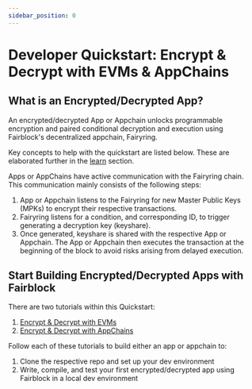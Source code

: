```yaml
---
sidebar_position: 0
---
```


# Developer Quickstart: Encrypt & Decrypt with EVMs & AppChains

<!-- Define the key gotchas of how apps and appchains work with Fairblock tech.
- Split this section into AppChain & EVMs
- Provide relevant SDKs
- Provide a quick start repo showcasing key simple integration points (easily understood for ppl wanting to bring it to their own projects)
- Deploy quickstart example to test appchains and test EVMs (that are compatible) -->

## What is an Encrypted/Decrypted App?

<!-- TODO - replace encrypted/decrypted with a name for apps that use fairblock - we need to finalize that term -->

An encrypted/decrypted App or Appchain unlocks programmable encryption and paired conditional decryption and execution using Fairblock's decentralized appchain, Fairyring.

Key concepts to help with the quickstart are listed below. These are elaborated further in the [learn](TODO-GetLink) section.

Apps or AppChains have active communication with the Fairyring chain. This communication mainly consists of the following steps:

1.  App or Appchain listens to the Fairyring for new Master Public Keys (MPKs) to encrypt their respective transactions.
2.  Fairyring listens for a condition, and corresponding ID, to trigger generating a decryption key (keyshare).
3.  Once generated, keyshare is shared with the respective App or Appchain. The App or Appchain then executes the transaction at the beginning of the block to avoid risks arising from delayed execution.

<!-- Show visual for apps and appchains talking to Fairyring -->

<!-- TODO - Consider either adding in schematic showing that the tx is executed at the beginning of the block, or do this in the learn section. I opt for the learn section. -->

## Start Building Encrypted/Decrypted Apps with Fairblock

There are two tutorials within this Quickstart:

<!-- Links will be to their respective pages in the docs -->

1. [Encrypt & Decrypt with EVMs](TODO-GetLink)
2. [Encrypt & Decrypt with AppChains](TODO-GetLink)

Follow each of these tutorials to build either an app or appchain to:

1. Clone the respective repo and set up your dev environment
2. Write, compile, and test your first encrypted/decrypted app using Fairblock in a local dev environment
